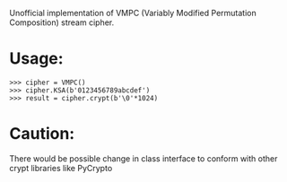 Unofficial implementation of VMPC (Variably Modified Permutation Composition) stream cipher.

Usage:
=======================

```
>>> cipher = VMPC()
>>> cipher.KSA(b'0123456789abcdef')
>>> result = cipher.crypt(b'\0'*1024)
```

Caution:
=======================

There would be possible change in class interface to conform with other crypt libraries like PyCrypto